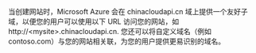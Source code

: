 ﻿当创建网站时，Microsoft Azure 会在 chinacloudapi.cn 域上提供一个友好子域，以便您的用户可以使用以下 URL 访问您的网站，如 http://&lt;mysite&gt;.chinacloudapi.cn. 您还可以将自定义域名（例如 contoso.com）与您的网站相关联，为您的用户提供更易识别的域名。<!--HONumber=41-->
